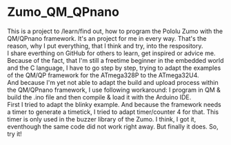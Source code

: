# Zumo_QM_QPnano
This is a project to /learn/find out, how to program the Pololu Zumo with the QM/QPnano framework. It's an project for me in every way. That's the reason, why I put everything, that I think and try, into the respository.  
I share everthing on GitHub for others to learn, get inspired or advice me.  
Because of the fact, that I'm still a freetime beginner in the embedded world and the C language, I have to go step by step, trying to adapt the examples of the QM/QP framework for the ATmega328P to the ATmega32U4.  
And because I'm yet not able to adapt the build and upload process within the QM/QPnano framework, I use following workaround: I program in QM & build the .ino file and then compile & load it with the Arduino IDE.  
First I tried to adapt the blinky example. And because the framework needs a timer to generate a timetick, I tried to adapt timer/counter 4 for that. This timer is only used in the buzzer library of the Zumo. I think, I got it, eventhough the same code did not work right away. But finally it does. So, try it!  
